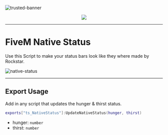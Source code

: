 ![trusted-banner](https://github.com/Trusted-Studios/ts_NativeStatus/assets/79488475/dceb5bfd-2bbf-42e1-859c-0ec3c3320391)

<p align="center">
    <a href="https://discord.gg/hmmM89nCdX">
        <img src="https://img.shields.io/discord/1068573047172374634?style=for-the-badge&logo=discord&labelColor=7289da&logoColor=white&color=2c2f33&label=Discord"/>
    </a>
</p>

---

# FiveM Native Status

Use this Script to make your status bars look like they where made by Rockstar.

![native-status](https://github.com/Trusted-Studios/ts_NativeStatus/assets/79488475/b090c400-1fe4-4cae-ab10-dcdf1ba10870)

---

## Export Usage
Add in any script that updates the hunger & thirst status.

```lua
exports["ts_NativeStatus"]:UpdateNativeStatus(hunger, thirst)
```
- hunger: `number`
- thirst: `number`
